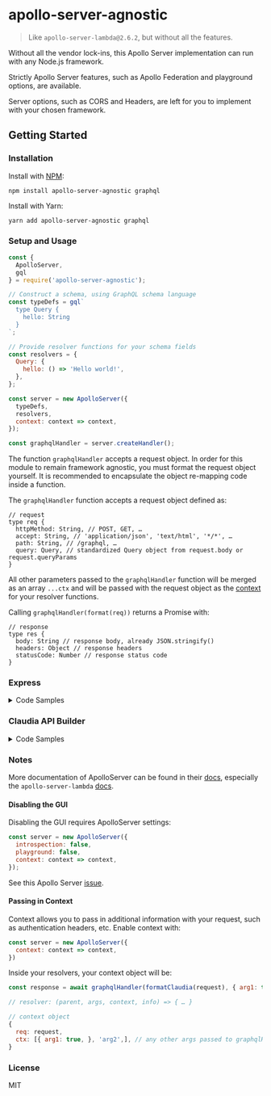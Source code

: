 # apollo-server-agnostic

> Like `apollo-server-lambda@2.6.2`, but without all the features.

Without all the vendor lock-ins, this Apollo Server implementation can run with any Node.js framework.

Strictly Apollo Server features, such as Apollo Federation and playground options, are available.

Server options, such as CORS and Headers, are left for you to implement with your chosen framework.

## Getting Started

### Installation

Install with [NPM](https://www.npmjs.com/package/apollo-server-agnostic):
```Shell
npm install apollo-server-agnostic graphql
```
Install with Yarn:
```Shell
yarn add apollo-server-agnostic graphql
```

### Setup and Usage

```js
const {
  ApolloServer,
  gql
} = require('apollo-server-agnostic');

// Construct a schema, using GraphQL schema language
const typeDefs = gql`
  type Query {
    hello: String
  }
`;

// Provide resolver functions for your schema fields
const resolvers = {
  Query: {
    hello: () => 'Hello world!',
  },
};

const server = new ApolloServer({
  typeDefs,
  resolvers,
  context: context => context,
});

const graphqlHandler = server.createHandler();
```

The function `graphqlHandler` accepts a request object.  In order for this module to remain framework agnostic, you must format the request object yourself.  It is recommended to encapsulate the object re-mapping code inside a function.

The `graphqlHandler` function accepts a request object defined as:

```tsx
// request
type req {
  httpMethod: String, // POST, GET, …
  accept: String, // 'application/json', 'text/html', '*/*', …
  path: String, // /graphql, …
  query: Query, // standardized Query object from request.body or request.queryParams
}
```

All other parameters passed to the `graphqlHandler` function will be merged as an array `...ctx` and will be passed with the request object as the [context](https://www.apollographql.com/docs/graphql-tools/resolvers/#resolver-function-signature) for your resolver functions.

Calling `graphqlHandler(format(req))` returns a Promise with:

```tsx
// response
type res {
  body: String // response body, already JSON.stringify()
  headers: Object // response headers
  statusCode: Number // response status code
}
```

### Express

<details><summary>Code Samples</summary>
<p>

Create a function to format the Express `req` request object.

```js
// format.js
module.exports.formatExpress = (req) => {
  const httpMethod = req.method;
  const accept = req.headers['Accept'] || req.headers['accept'];
  const path = req.path;
  const query = Object.entries(req.body).length ? req.body : req.query;
  return {
    httpMethod,
    accept,
    path,
    query,
  };
};
```

Put everything together

```js
const express = require('express');
const cors = require('cors');
const bodyParser = require('body-parser');
const { formatExpress, } = require('./format');

const app = express();
app.use(cors());
app.use(bodyParser.json());

// Create graphqlHandler here

app.get('/graphql', async (req, res) => {
  const response = await graphqlHandler(formatExpress(req));

  res.status(response.statusCode) // use statusCode
    .set(response.headers) // merge headers
    .send(response.body); // send body string
});

app.post('/graphql', async (req, res) => {
  const response = await graphqlHandler(formatExpress(req));

  res.status(response.statusCode) // use statusCode
    .set(response.headers) // merge headers
    .send(response.body); // send body string
});

const listener = app.listen({ port: 3001, }, () => {
  console.log(`🚀 Server ready at http://localhost:${listener.address().port}${server.graphqlPath}`);
});

```
</p>
</details>

### Claudia API Builder

<details><summary>Code Samples</summary>
<p>

Create a function to format the Claudia `request` object.

```js
// format.js
module.exports.formatClaudia = (req) => {
  const httpMethod = req.context.method;
  const accept = req.headers['Accept'] || req.headers['accept'];
  const path = req.proxyRequest.requestContext.path;
  const query = Object.entries(req.body).length ? req.body : req.queryString;
  return {
    httpMethod,
    accept,
    path,
    query,
  };
};
```

Put everything together

```js
const ApiBuilder = require('claudia-api-builder');
const { formatClaudia, } = require('./format');

const api = new ApiBuilder();

// https://developer.mozilla.org/en-US/docs/Web/HTTP/Headers/Access-Control-Max-Age
api.corsMaxAge(60);

// Create graphqlHandler here

api.get('/graphql', async request => {
  request.lambdaContext.callbackWaitsForEmptyEventLoop = false;

  const response = await graphqlHandler(formatClaudia(request));

  const body = response.headers['Content-Type'] === 'text/html' ?
    response.body :
    JSON.parse(response.body);

  // You must parse the body so ApiResponse does not JSON.stringify() twice
  return new api.ApiResponse(body, response.headers, response.statusCode);
});

api.post('/graphql', async request => {
  request.lambdaContext.callbackWaitsForEmptyEventLoop = false;

  const response = await graphqlHandler(formatClaudia(request));

  // You must parse the body so ApiResponse does not JSON.stringify() twice
  return new api.ApiResponse(JSON.parse(response.body), response.headers, response.statusCode);
});

module.exports = api;
```

</p>
</details>

### Notes

More documentation of ApolloServer can be found in their [docs](https://www.apollographql.com/docs/apollo-server/), especially the `apollo-server-lambda` [docs](https://www.apollographql.com/docs/apollo-server/deployment/lambda/).

#### Disabling the GUI

Disabling the GUI requires ApolloServer settings:

```js
const server = new ApolloServer({
  introspection: false,
  playground: false,
  context: context => context,
});
```

See this Apollo Server [issue](https://github.com/apollographql/apollo-server/issues/1472).

#### Passing in Context

Context allows you to pass in additional information with your request, such as authentication headers, etc.  Enable context with:

```js
const server = new ApolloServer({
  context: context => context,
})
```

Inside your resolvers, your context object will be:

```js
const response = await graphqlHandler(formatClaudia(request), { arg1: true, }, 'arg2');

// resolver: (parent, args, context, info) => { … }

// context object
{
  req: request,
  ctx: [{ arg1: true, }, 'arg2',], // any other args passed to graphqlHandler
}
```

### License

MIT
